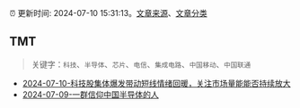 :alarm_clock: 更新时间: 2024-07-10 15:31:13。[文章来源](/README.md)、[文章分类](/TAGS.md)

## TMT


> 关键字：`科技`、`半导体`、`芯片`、`电信`、`集成电路`、`中国移动`、`中国联通`



- [2024-07-10-科技股集体爆发带动短线情绪回暖，关注市场量能能否持续放大](https://www.cls.cn/detail/1729117) 
- [2024-07-09-一群信仰中国半导体的人](https://posts.careerengine.us/p/668ca7ae8defaa58ee06d3d1) 
